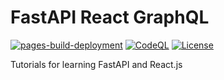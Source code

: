 # FastAPI React GraphQL

[![pages-build-deployment](https://github.com/JBris/fastapi-react-graphql/actions/workflows/pages/pages-build-deployment/badge.svg?branch=main)](https://github.com/JBris/fastapi-react-graphql/actions/workflows/pages/pages-build-deployment)
[![CodeQL](https://github.com/JBris/fastapi-react-graphql/actions/workflows/github-code-scanning/codeql/badge.svg?branch=main)](https://github.com/JBris/fastapi-react-graphql/actions/workflows/github-code-scanning/codeql)
[![License](https://img.shields.io/badge/License-Apache_2.0-blue.svg)](https://opensource.org/licenses/Apache-2.0)
 
Tutorials for learning FastAPI and React.js

